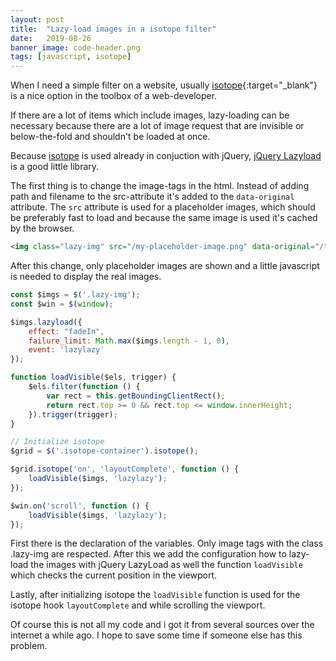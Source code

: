 ```yaml
---
layout: post
title:  "Lazy-load images in a isotope filter"
date:   2019-08-26
banner_image: code-header.png
tags: [javascript, isotope]
---
```


When I need a simple filter on a website, usually [isotope](https://isotope.metafizzy.co){:target="\_blank"} is a nice option in the toolbox of a web-developer. 

If there are a lot of items which include images, lazy-loading can be necessary because there are a lot of image request that are invisible or below-the-fold and shouldn't be loaded at once.

<!--more-->

Because [isotope](https://isotope.metafizzy.co/) is used already in conjuction with jQuery, [jQuery Lazyload](https://appelsiini.net/projects/lazyload/) is a good little library.

The first thing is to change the image-tags in the html. Instead of adding path and filename to the src-attribute it's added to the ```data-original``` attribute. The ```src``` attribute is used for a placeholder images, which should be preferably fast to load and because the same image is used it's cached by the browser. 

```html
<img class="lazy-img" src="/my-placeholder-image.png" data-original="/the-image-to-lazy-load.png" />
```

After this change, only placeholder images are shown and a little javascript is needed to display the real images. 

```javascript
const $imgs = $('.lazy-img');
const $win = $(window);

$imgs.lazyload({
	effect: "fadeIn",
	failure_limit: Math.max($imgs.length - 1, 0),
	event: 'lazylazy'
});

function loadVisible($els, trigger) {
	$els.filter(function () {
		var rect = this.getBoundingClientRect();
		return rect.top >= 0 && rect.top <= window.innerHeight;
	}).trigger(trigger);
}

// Initialize isotope
$grid = $('.isotope-container').isotope();

$grid.isotope('on', 'layoutComplete', function () {
	loadVisible($imgs, 'lazylazy');
});

$win.on('scroll', function () {
	loadVisible($imgs, 'lazylazy');
});
```

First there is the declaration of the variables. Only image tags with the class .lazy-img are respected. After this we add the configuration how to lazy-load the images with jQuery LazyLoad as well the function ```loadVisible``` which checks the current position in the viewport.

Lastly, after initializing isotope the ```loadVisible``` function is used for the isotope hook ```layoutComplete``` and while scrolling the viewport.

Of course this is not all my code and i got it from several sources over the internet a while ago. I hope to save some time if someone else has this problem.
